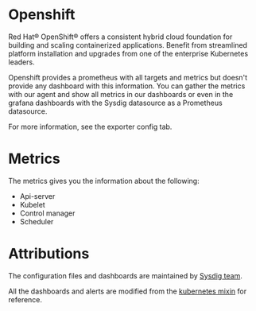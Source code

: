 # Openshift
Red Hat® OpenShift® offers a consistent hybrid cloud foundation for building and scaling containerized applications.
Benefit from streamlined platform installation and upgrades from one of the enterprise Kubernetes leaders.

Openshift provides a prometheus with all targets and metrics but doesn't provide any dashboard with this information.
You can gather the metrics with our agent and show all metrics in our dashboards or even in the grafana dashboards with
the Sysdig datasource as a Prometheus datasource.

For more information, see the exporter config tab.

# Metrics
The metrics gives you the information about the following:
- Api-server
- Kubelet
- Control manager
- Scheduler

# Attributions
The configuration files and dashboards are maintained by [Sysdig team](https://sysdig.com/).

All the dashboards and alerts are modified from the [kubernetes mixin](https://github.com/kubernetes-monitoring/kubernetes-mixin) for reference.
